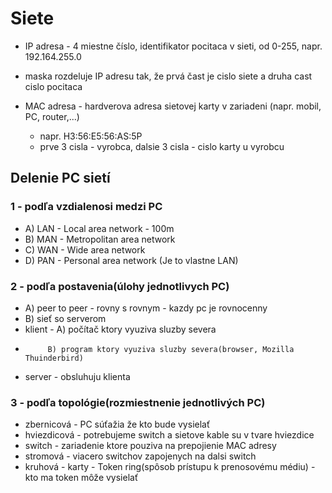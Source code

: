 # Siete
- IP adresa - 4 miestne číslo, identifikator pocitaca v sieti, od 0-255, napr. 192.164.255.0
- maska rozdeluje IP adresu tak, že prvá čast je cislo siete a druha cast cislo pocitaca

- MAC adresa - hardverova adresa sietovej karty v zariadeni (napr. mobil, PC, router,...)
    - napr. H3:56:E5:56:AS:5P
    - prve 3 cisla - vyrobca, dalsie 3 cisla - cislo karty u vyrobcu
## Delenie PC sietí
### 1 - podľa vzdialenosi medzi PC
- A) LAN - Local area network - 100m
- B) MAN - Metropolitan area network
- C) WAN - Wide area network
- D) PAN - Personal area network (Je to vlastne LAN)
### 2 - podľa postavenia(úlohy jednotlivych PC)
- A) peer to peer - rovny s rovnym - kazdy pc je rovnocenny
- B) sieť so serverom
- klient - A) počítač ktory vyuziva sluzby severa 
-          B) program ktory vyuziva sluzby severa(browser, Mozilla Thuinderbird)
- server - obsluhuju klienta
### 3 - podľa topológie(rozmiestnenie jednotlivých PC)
- zbernicová - PC súťažia že kto bude vysielať
- hviezdicová - potrebujeme switch a sietove kable su v tvare hviezdice
- switch - zariadenie ktore pouziva na prepojienie MAC adresy
- stromová - viacero switchov zapojenych na dalsi switch
- kruhová - karty - Token ring(spôsob prístupu k prenosovému médiu) - kto ma token môže vysielať
